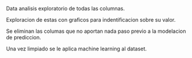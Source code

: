 Data analisis exploratorio de todas las columnas.

Exploracion de estas con graficos para indentificacion sobre su valor. 

Se eliminan las columas que no aportan nada paso previo a la modelacion de prediccion.

Una vez limpiado se le aplica machine learning al dataset.
